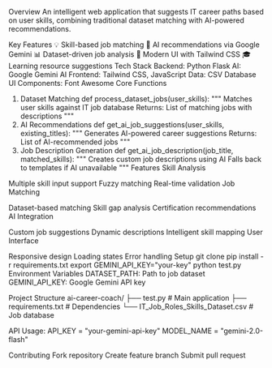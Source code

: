 Overview
An intelligent web application that suggests IT career paths based on user skills, combining traditional dataset matching with AI-powered recommendations.

Key Features
💡 Skill-based job matching
🤖 AI recommendations via Google Gemini
📊 Dataset-driven job analysis
📱 Modern UI with Tailwind CSS
🎓 Learning resource suggestions
Tech Stack
Backend: Python Flask
AI: Google Gemini AI
Frontend: Tailwind CSS, JavaScript
Data: CSV Database
UI Components: Font Awesome
Core Functions
1. Dataset Matching
   def process_dataset_jobs(user_skills):
    """
    Matches user skills against IT job database
    Returns: List of matching jobs with descriptions
    """
2. AI Recommendations
   def get_ai_job_suggestions(user_skills, existing_titles):
    """
    Generates AI-powered career suggestions
    Returns: List of AI-recommended jobs
    """
3. Job Description Generation
   def get_ai_job_description(job_title, matched_skills):
    """
    Creates custom job descriptions using AI
    Falls back to templates if AI unavailable
    """
   Features
Skill Analysis

Multiple skill input support
Fuzzy matching
Real-time validation
Job Matching

Dataset-based matching
Skill gap analysis
Certification recommendations
AI Integration

Custom job suggestions
Dynamic descriptions
Intelligent skill mapping
User Interface

Responsive design
Loading states
Error handling
Setup
   git clone <repo-url>
pip install -r requirements.txt
export GEMINI_API_KEY="your-key"
python test.py
Environment Variables
DATASET_PATH: Path to job dataset
GEMINI_API_KEY: Google Gemini API key

Project Structure
   ai-career-coach/
├── test.py                      # Main application
├── requirements.txt             # Dependencies
└── IT_Job_Roles_Skills_Dataset.csv  # Job database

API Usage:
  API_KEY = "your-gemini-api-key"
MODEL_NAME = "gemini-2.0-flash"

Contributing
Fork repository
Create feature branch
Submit pull request
